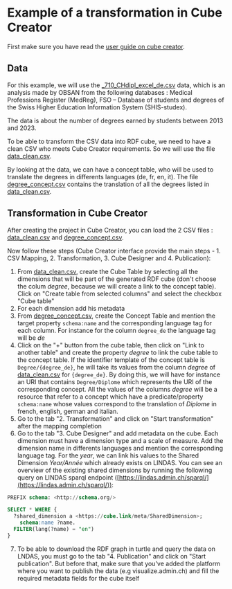 # Example of a transformation in Cube Creator

First make sure you have read the [user guide on cube creator](./README.md).

## Data

For this example, we will use the [\_710_CHdipl_excel_de.csv](./_710_CHdipl_excel_de.csv) data, which is an analysis made by OBSAN from the following databases : Medical Professions Register (MedReg), FSO – Database of students and degrees of the Swiss Higher Education Information System (SHIS-studex).

The data is about the number of degrees earned by students between 2013 and 2023.

To be able to transform the CSV data into RDF cube, we need to have a clean CSV who meets Cube Creator requirements. So we will use the file [data_clean.csv](./data_clean.csv).

By looking at the data, we can have a concept table, who will be used to translate the degrees in differents languages (de, fr, en, it). The file [degree_concept.csv](./degree_concept.csv) contains the translation of all the degrees listed in [data_clean.csv](./data_clean.csv).

## Transformation in Cube Creator

After creating the project in Cube Creator, you can load the 2 CSV files : [data_clean.csv](./data_clean.csv) and [degree_concept.csv](./degree_concept.csv).

Now follow these steps (Cube Creator interface provide the main steps - 1. CSV Mapping, 2. Transformation, 3. Cube Designer and 4. Publication):

1. From [data_clean.csv](./data_clean.csv), create the Cube Table by selecting all the dimensions that will be part of the generated RDF cube (don't choose the colum _*degree*_, because we will create a link to the concept table). Click on "Create table from selected columns" and select the checkbox "Cube table"
2. For each dimension add his metadata
3. From [degree_concept.csv](./degree_concept.csv), create the Concept Table and mention the target property `schema:name` and the corresponding language tag for each column. For instance for the column `degree_de` the language tag will be _*de*_
4. Click on the "+" button from the cube table, then click on "Link to another table" and create the property _degree_ to link the cube table to the concept table. If the identifier template of the concept table is `Degree/{degree_de}`, he will take its values from the column _*degree*_ of [data_clean.csv](./data_clean.csv) for `{degree_de}`. By doing this, we will have for instance an URI that contains `Degree/Diplome` which represents the URI of the corresponding concept. All the values of the columns _*degree*_ will be a resource that refer to a concept which have a predicate/property `schema:name` whose values correspond to the translation of _*Diplome*_ in french, english, german and italian.
5. Go to the tab "2. Transformation" and click on "Start transformation" after the mapping completion
6. Go to the tab "3. Cube Designer" and add metadata on the cube. Each dimension must have a dimension type and a scale of measure. Add the dimension name in differents languages and mention the corresponding language tag. For the _*year*_, we can link his values to the Shared Dimension _*Year/Année*_ which already exists on LINDAS. You can see an overview of the existing shared dimensions by running the following query on LINDAS sparql endpoint ([https://lindas.admin.ch/sparql/](https://lindas.admin.ch/sparql/)):

```sql
PREFIX schema: <http://schema.org/>

SELECT * WHERE {
  ?shared_dimension a <https://cube.link/meta/SharedDimension>;
  	schema:name ?name.
  FILTER(lang(?name) = "en")
}
```

7. To be able to download the RDF graph in turtle and query the data on LNDAS, you must go to the tab "4. Publication" and click on "Start publication". But before that, make sure that you've added the platform where you want to publish the data (e.g visualize.admin.ch) and fill the required metadata fields for the cube itself
